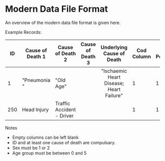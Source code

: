 # Modern Data File Format

An overview of the modern data file format is given here.     
    
Example Records:    

ID	|Cause of Death 1	|Cause of Death 2	|Cause of Death 3	|Underlying Cause of Death	  |Cod Column	| Cod Position	|ICD10 Code	|Cod Column	| Cod Position	|ICD10 Code	|Cod Column	| Cod Position	|ICD10 Code	|Cod Column	| Cod Position	|ICD10 Code	|Cod Column	| Cod Position		|ICD10 Code	|Cod Column	| Cod Position		|ICD10 Code	|Cod Column	| Cod Position		|ICD10 Code	|Cod Column	| Cod Position	|Underlying ICD10 Code|Age Group	|Sex| Decade|Year|
----|-------------------|-------------------|-------------------|:---------------------------:|---------------|---------------|-----------|---------------|---------------|-----------|---------------|---------------|-----------|---------------|-----------|-----------|---------------|---------------|-----------|---------------|---------------|-----------|---------------|---------------|-----------|---------------|---------------|---------------------|-------------|---|-------|----|
1	|"Pneumonia "       |  "Old Age"        |		   		    |"Ischaemic Heart Disease; Heart Failure"| 1  |1	        |"J189"      | 2 			|1				|"R54"		|6				|1				| "I509"	|				|			|			|				|				|			|				| 				|			|				|				|			|				|				|I509 				  |8			| M	|10		|2014|
250	|Head Injury        |Traffic Accident - Driver  |		    |                              | 1            |1	        |"S099"      | 2 			|1				|"V435"		|				|				|  	|				|			|			|				|				|			|				| 				|			|				|				|			|				|				|V435 				  |8			| M	|10		|2014|

    
Notes    

* Empty columns can be left blank     
* ID and at least one cause of death are compulsary.
* Sex must be 1 or 2    
* Age group must be between 0 and 5    
